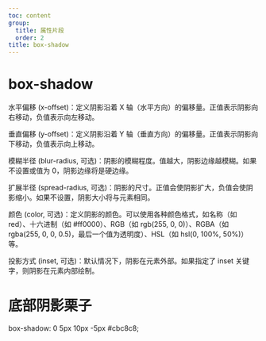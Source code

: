 ```yaml
---
toc: content
group:
  title: 属性片段
  order: 2
title: box-shadow
---
```


# box-shadow

水平偏移 (x-offset)：定义阴影沿着 X 轴（水平方向）的偏移量。正值表示阴影向右移动，负值表示向左移动。

垂直偏移 (y-offset)：定义阴影沿着 Y 轴（垂直方向）的偏移量。正值表示阴影向下移动，负值表示向上移动。

模糊半径 (blur-radius, 可选)：阴影的模糊程度。值越大，阴影边缘越模糊。如果不设置或值为 0，阴影边缘将是硬边缘。

扩展半径 (spread-radius, 可选)：阴影的尺寸。正值会使阴影扩大，负值会使阴影缩小。如果不设置，阴影大小将与元素相同。

颜色 (color, 可选)：定义阴影的颜色。可以使用各种颜色格式，如名称（如 red）、十六进制（如 #ff0000）、RGB（如 rgb(255, 0, 0)）、RGBA（如 rgba(255, 0, 0, 0.5)，最后一个值为透明度）、HSL（如 hsl(0, 100%, 50%)）等。

投影方式 (inset, 可选)：默认情况下，阴影在元素外部。如果指定了 inset 关键字，则阴影在元素内部绘制。

# 底部阴影栗子

box-shadow: 0 5px 10px -5px #cbc8c8;
